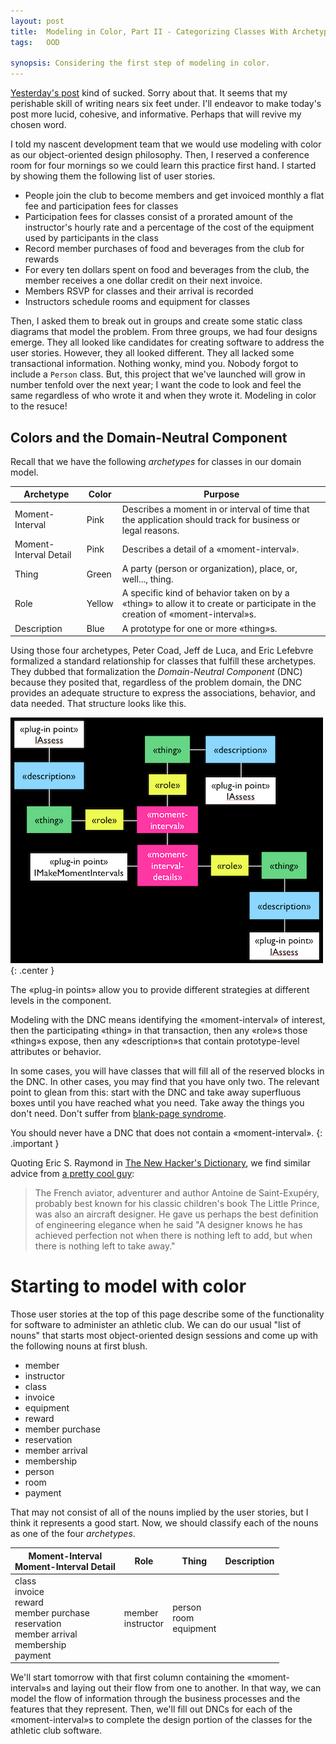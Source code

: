 ```yaml
---
layout: post
title:  Modeling in Color, Part II - Categorizing Classes With Archetypes
tags:   OOD

synopsis: Considering the first step of modeling in color.
---
```

[Yesterday's post]({{page.previous.url}}) kind of sucked. Sorry about that. It
seems that my perishable skill of writing nears six feet under. I'll
endeavor to make today's post more lucid, cohesive, and informative. Perhaps
that will revive my chosen word.

I told my nascent development team that we would use modeling with color as our
object-oriented design philosophy. Then, I reserved a conference room for four
mornings so we could learn this practice first hand. I started by showing them
the following list of user stories.

* People join the club to become members and get invoiced monthly a flat fee and
  participation fees for classes
* Participation fees for classes consist of a prorated amount of the
  instructor's hourly rate and a percentage of the cost of the equipment used by
  participants in the class
* Record member purchases of food and beverages from the club for rewards 
* For every ten dollars spent on food and beverages from the club, the member
  receives a one dollar credit on their next invoice.
* Members RSVP for classes and their arrival is recorded
* Instructors schedule rooms and equipment for classes

Then, I asked them to break out in groups and create some static class diagrams
that model the problem. From three groups, we had four designs emerge. They all
looked like candidates for creating software to address the user stories.
However, they all looked different. They all lacked some transactional
information. Nothing wonky, mind you. Nobody forgot to include a `Person` class.
But, this project that we've launched will grow in number tenfold over the next
year; I want the code to look and feel the same regardless of who wrote it and
when they wrote it. Modeling in color to the resuce!

## Colors and the Domain-Neutral Component

Recall that we have the following *archetypes* for classes in our domain model.

<table>
  <thead>
    <tr>
      <th>Archetype</th>
      <th>Color</th>
      <th>Purpose</th>
    </tr>
  </thead>
  <tbody>
    <tr>
      <td>Moment-Interval</td>
      <td>Pink</td>
      <td>
        Describes a moment in or interval of time that the application should
        track for business or legal reasons.
      </td>
    </tr>
    <tr>
      <td>Moment-Interval Detail</td>
      <td>Pink</td>
      <td>
        Describes a detail of a «moment-interval».
      </td>
    </tr>
    <tr>
      <td>Thing</td>
      <td>Green</td>
      <td>
        A party (person or organization), place, or, well..., thing.
      </td>
    </tr>
    <tr>
      <td>Role</td>
      <td>Yellow</td>
      <td>
        A specific kind of behavior taken on by a «thing» to allow it to create
        or participate in the creation of «moment-interval»s.
      </td>
    </tr>
    <tr>
      <td>Description</td>
      <td>Blue</td>
      <td>
        A prototype for one or more «thing»s.
      </td>
    </tr>
  </tbody>
</table>

Using those four archetypes, Peter Coad, Jeff de Luca, and Eric Lefebvre
formalized a standard relationship for classes that fulfill these archetypes.
They dubbed that formalization the *Domain-Neutral Component* (DNC) because they
posited that, regardless of the problem domain, the DNC provides an adequate
structure to express the associations, behavior, and data needed. That structure
looks like this.

![Domain-Neutral Component](/img/dnc.png)
{: .center }

The «plug-in points» allow you to provide different strategies at different
levels in the component.

Modeling with the DNC means identifying the «moment-interval» of interest, then
the participating «thing» in that transaction, then any «role»s those «thing»s
expose, then any «description»s that contain prototype-level attributes or
behavior.

In some cases, you will have classes that will fill all of the reserved blocks
in the DNC. In other cases, you may find that you have only two. The relevant
point to glean from this: start with the DNC and take away superfluous boxes
until you have reached what you need. Take away the things you don't need. Don't
suffer from
[blank-page syndrome](http://www.codinghorror.com/blog/2005/10/avoiding-blank-page-syndrome.html).

You should never have a DNC that does not contain a «moment-interval».
{: .important }

Quoting Eric S. Raymond in <u>The New Hacker's Dictionary</u>, we find similar
advice from
[a pretty cool guy](http://en.wikipedia.org/wiki/Antoine_de_Saint-Exupéry):

> The French aviator, adventurer and author Antoine de Saint-Exupéry, probably
> best known for his classic children's book The Little Prince, was also an
> aircraft designer. He gave us perhaps the best definition of engineering
> elegance when he said "A designer knows he has achieved perfection not when
> there is nothing left to add, but when there is nothing left to take away."

# Starting to model with color

Those user stories at the top of this page describe some of the functionality
for software to administer an athletic club. We can do our usual "list of nouns"
that starts most object-oriented design sessions and come up with the following
nouns at first blush.

* member
* instructor
* class
* invoice
* equipment
* reward
* member purchase
* reservation
* member arrival
* membership
* person
* room
* payment

That may not consist of all of the nouns implied by the user stories, but I
think it represents a good start. Now, we should classify each of the nouns as
one of the four *archetypes*.

<table>
  <thead>
    <tr>
      <th>
        Moment-Interval<br>
        Moment-Interval Detail
      </th>
      <th>Role</th>
      <th>Thing</th>
      <th>Description</th>
    </tr>
  </thead>
  <tbody>
    <tr>
      <td>
        class<br>
        invoice<br>
        reward<br>
        member purchase<br>
        reservation<br>
        member arrival<br>
        membership<br>
        payment
      </td>
      <td>
        member<br>
        instructor
      </td>
      <td>
        person<br>
        room<br>
        equipment
      </td>
      <td> </td>
    </tr>
  </tbody>
</table>

We'll start tomorrow with that first column containing the «moment-interval»s
and laying out their flow from one to another. In that way, we can model the
flow of information through the business processes and the features that they
represent. Then, we'll fill out DNCs for each of the «moment-interval»s to
complete the design portion of the classes for the athletic club software.

